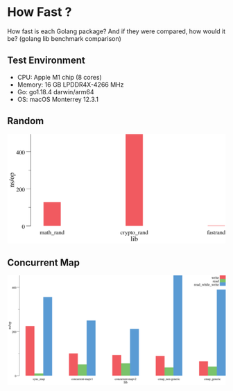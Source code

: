 # How Fast ?

How fast is each Golang package? And if they were compared, how would it be? (golang lib benchmark comparison)

## Test Environment

- CPU: Apple M1 chip (8 cores)
- Memory: 16 GB LPDDR4X-4266 MHz
- Go: go1.18.4 darwin/arm64
- OS: macOS Monterrey 12.3.1

## Random

![random](./random/benchmark.svg)

## Concurrent Map

![random](./concurrent-map/benchmark.svg)
